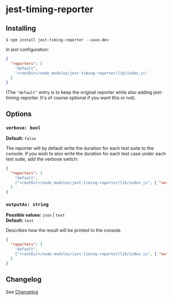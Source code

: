 # jest-timing-reporter

## Installing

```
$ npm install jest-timing-reporter --save-dev
```

In jest configuration:

```json
{
  "reporters": [
    "default",
    "<rootDir>/node_modules/jest-timing-reporter/lib/index.js"
  ]
}
```

(The `"default"` entry is to keep the original reporter while also adding jest-timing-reporter. It's of course optional if you want this or not).

## Options

### `verbose: bool`
**Default:** `false`

The reporter will by default write the duration for each test suite to the console. If you wish to also write the duration for each test case under each test suite, add the verbose switch:

```json
{
  "reporters": [
    "default",
    ["<rootDir>/node_modules/jest-timing-reporter/lib/index.js", { "verbose": true }]
  ]
}
```

### `outputAs: string`
**Possible values:** `json` | `text`  
**Default:** `text`

Describes how the result will be printed to the console.

```json
{
  "reporters": [
    "default",
    ["<rootDir>/node_modules/jest-timing-reporter/lib/index.js", { "outputAs": "text" }]
  ]
}
```

## Changelog

See [Changelog](./CHANGELOG.md)
